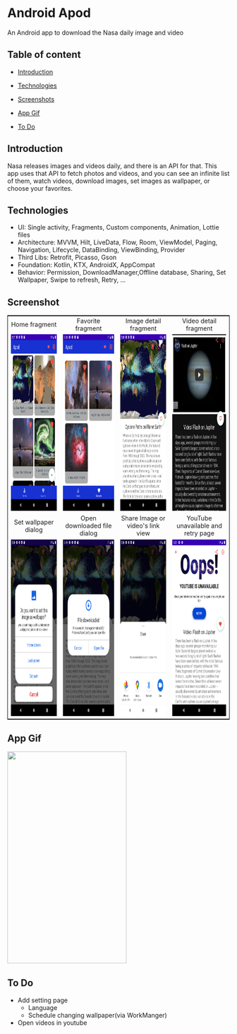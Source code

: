 # Android Apod
An Android app to download the Nasa daily image and video 

## Table of content

* [Introduction](#Introduction)

* [Technologies](#Technologies)
 
* [Screenshots](#Screenshots)

* [App Gif](#App-Gif)

* [To Do](#To-Do)

## Introduction
 Nasa releases images and videos daily, and there is an API for that. This app uses that API to fetch photos and videos, and you can see an infinite list of them, watch videos, download images, set images as wallpaper, or choose your favorites. 

## Technologies 
* UI: Single activity, Fragments, Custom components, Animation, Lottie files
* Architecture: MVVM, Hilt, LiveData, Flow, Room, ViewModel, Paging, Navigation, Lifecycle, DataBinding, ViewBinding, Provider
* Third Libs: Retrofit, Picasso, Gson
* Foundation: Kotlin, KTX, AndroidX, AppCompat
* Behavior: Permission, DownloadManager,Offline database, Sharing, Set Wallpaper, Swipe to refresh, Retry, ...

## Screenshot
<table  style="border: 1px solid black; width: 100%; word-wrap:break-word;
              table-layout: fixed; text-align:center" >
 <tr>
    <td align="center" valign="center">Home fragment</td>
     <td align="center" valign="center">Favorite fragment</td>
     <td align="center" valign="center">Image detail fragment</td>
      <td align="center" valign="center">Video detail fragment</td>
  </tr>
  <tr>
    <td align="center" valign="center"><img src="screenshots/home_fragment_view.png" width=200 height=400></td>
    <td align="center" valign="center"><img src="screenshots/favorite_fragment_view.png" width=200 height=400></td>
    <td align="center" valign="center"><img src="screenshots/image_detail_view.png" width=200 height=400></td>
    <td align="center" valign="center"><img src="screenshots/video_detail_view.png" width=200 height=400></td>
  </tr>
  <tr>
    <td align="center" valign="center">Set wallpaper dialog</td>
     <td align="center" valign="center">Open downloaded file dialog </td>
     <td align="center" valign="center">Share Image or video's link view</td>
      <td align="center" valign="center">YouTube unavailable and retry page</td>
  </tr>
  <tr>
    <td align="center" valign="center"><img src="screenshots/set_wallpaper_dialog.png" width=200 height=400></td>
    <td align="center" valign="center"><img src="screenshots/open_file_dialog.png" width=200 height=400></td>
    <td align="center" valign="center"><img src="screenshots/share_view.png" width=200 height=400></td>
    <td align="center" valign="center"><img src="screenshots/youtube_error_page.png" width=200 height=400></td>
  </tr>
 </table>

 ## App Gif
<img src="screenshots/app_running.gif" width="270" height="480" />

## To Do
 * Add setting page
      * Language 
      * Schedule changing wallpaper(via WorkManger)
 * Open videos in youtube
